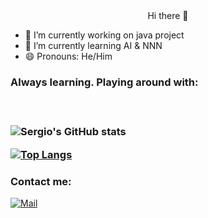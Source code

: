 <div align="center">Hi there 👋</div>


- 🔭 I’m currently working on java project
- 🌱 I’m currently learning AI & NNN
- 😄 Pronouns: He/Him

<h3>Always learning. Playing around with:<h3/>
<img alt="" src="https://img.shields.io/badge/c%20-%2300599C.svg?&style=for-the-badge&logo=c&logoColor=white"/>
  <img alt="" src="https://img.shields.io/badge/c++%20-%2300599C.svg?&style=for-the-badge&logo=c%2B%2B&ogoColor=white"/>
  <img alt="" src="https://img.shields.io/badge/html5%20-%23E34F26.svg?&style=for-the-badge&logo=html5&logoColor=white"/>
  <img alt="" src="https://img.shields.io/badge/css3%20-%231572B6.svg?&style=for-the-badge&logo=css3&logoColor=white"/>
  <img alt="" src="https://img.shields.io/badge/php-%23777BB4.svg?&style=for-the-badge&logo=php&logoColor=white"/>
  <img alt="" src="https://img.shields.io/badge/JS%20-%23323330.svg?&style=for-the-badge&logo=javascript&logoColor=%23F7DF1E"/>
  <img alt="" src="https://img.shields.io/badge/mysql-%2300f.svg?&style=for-the-badge&logo=mysql&logoColor=white"/>
  <img alt="" src ="https://img.shields.io/badge/oracle%20-%23F00000.svg?&style=for-the-badge&logo=oracle&logoColor=white"/>

  ![Sergio's GitHub stats](https://github-readme-stats.vercel.app/api/?username=serac01&show_icons=true&title_color=fff&icon_color=79ff97&text_color=9f9f9f&bg_color=151515)

  [![Top Langs](https://github-readme-stats.vercel.app/api/top-langs/?username=serac01)](https://github.com/anuraghazra/github-readme-stats)

  
<h3>Contact me:</h3>
<a href="mailto:pserac01@gmail.com"> <img alt="Mail" src="https://img.shields.io/badge/pserac01@gmail.com-005FF9?style=for-the-badge&logo=mail.ru&logoColor=white" /> </a>
